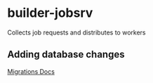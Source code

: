 # builder-jobsrv

Collects job requests and distributes to workers

## Adding database changes

[Migrations Docs](../../docs/Migrations.md)